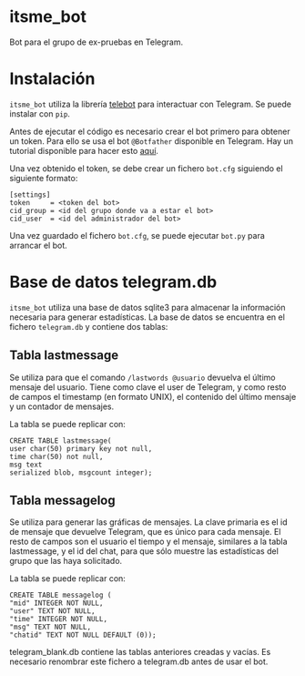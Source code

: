 # itsme_bot

Bot para el grupo de ex-pruebas en Telegram.

# Instalación

`itsme_bot` utiliza la librería [telebot](https://github.com/eternnoir/pyTelegramBotAPI) 
para interactuar con Telegram. Se puede instalar con `pip`.

Antes de ejecutar el código es necesario crear el bot primero para obtener un token. 
Para ello se usa el bot `@Botfather` disponible en Telegram. Hay un tutorial disponible para
hacer esto [aquí](http://www.forocoches.com/foro/showthread.php?t=4491359).

Una vez obtenido el token, se debe crear un fichero `bot.cfg` siguiendo el siguiente
formato:

    [settings]
    token     = <token del bot>
    cid_group = <id del grupo donde va a estar el bot>
    cid_user  = <id del administrador del bot>

Una vez guardado el fichero `bot.cfg`, se puede ejecutar `bot.py` para arrancar el bot.

# Base de datos telegram.db

`itsme_bot` utiliza una base de datos sqlite3 para almacenar la información necesaria
para generar estadísticas. La base de datos se encuentra en el fichero `telegram.db`
y contiene dos tablas:

## Tabla lastmessage

Se utiliza para que el comando `/lastwords @usuario` devuelva el último mensaje
del usuario. Tiene como clave el user de Telegram, y como resto de campos el 
timestamp (en formato UNIX), el contenido del último mensaje y un contador de mensajes.

La tabla se puede replicar con:

	CREATE TABLE lastmessage(
	user char(50) primary key not null,
	time char(50) not null,
	msg text
	serialized blob, msgcount integer);

## Tabla messagelog

Se utiliza para generar las gráficas de mensajes. La clave primaria es el id de
mensaje que devuelve Telegram, que es único para cada mensaje. El resto de campos
son el usuario el tiempo y el mensaje, similares a la tabla lastmessage, y el id
del chat, para que sólo muestre las estadísticas del grupo que las haya solicitado.

La tabla se puede replicar con:

	CREATE TABLE messagelog (
    "mid" INTEGER NOT NULL,
    "user" TEXT NOT NULL,
    "time" INTEGER NOT NULL,
    "msg" TEXT NOT NULL,
    "chatid" TEXT NOT NULL DEFAULT (0));
    
telegram_blank.db contiene las tablas anteriores creadas y vacías. Es necesario
renombrar este fichero a telegram.db antes de usar el bot.


	

